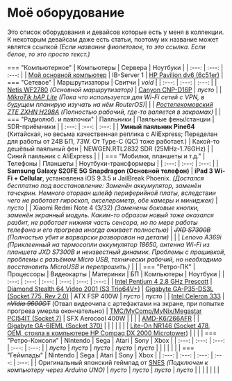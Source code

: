 # Моё оборудование

Это список оборудования и девайсов которые есть у меня в коллекции. К некоторым девайсам даже есть статьи, поэтому их название может являтся ссылкой *(Если название фиолетовое, то это ссылка. Если белое, то это просто текст.)*

=== "Компьютерное"
    | Компьютеры | Сервера | Ноутбуки |
    | :---: | :---: | :---: |
    | [Мой основной компьютер](../blog/posts/myPC/myPC.md) | IB-Server 1 | [HP Pavilion dv6 (6c51er)](../blog/posts/HP-Pavilion-dv6/HP-Pavilion-dv6.md) |
=== "Сетевое"
    | Маршрутизаторы | Свитчи | *void* |
    | :---: | :---: | :---: |
    | [Netis WF2780](https://www.netis-systems.com/Home/detail/id/189.html) *(Основной маршрутизатор)* | [Canyon CNP-D16P](https://market.yandex.ru/product--kommutator-canyon-cnp-d16p/1779592626/spec?wprid=1702310941406536-552387891072353730-balancer-l7leveler-kubr-yp-sas-74-BAL-746&utm_source_service=web&clid=703&src_pof=703&icookie=erAXZbZaTrMz6eWdRf9%2FGWQaruvQo%2BrUb41lTh%2F5Oxyy8GyDmfnTVTkHN2vLFXn8DuV%2FrI35nF4JiVl6C9FD4NtNUKc%3D&baobab_event_id=lq13zvb8c6) | *пусто* |
    | [*MikroTik hAP Lite*]() *(Пока что используется для Wi-Fi сетей с VPN, в будущем планирую изучать на нём RouterOS)*|  |
    | [*Ростелекомовский ZTE ZXHN H298A*](https://4pda.to/forum/index.php?showtopic=893490) *(Полностью рабочий, где-то валяется в закромах)* |  |
=== "Радиолюб. и паялочки"
    | Паяльники | Паяльные фены/станции | SDR-приёмники |
    | :---: | :---: | :---: |
    | **Умный паяльник Pine64** (Китайская, но весьма качественная реплика с AliExpress; Переделан для работы от 24В БП, 73W. От Type-C (QC) тоже работает.) | Какой-то дешёвый паяльный фен | NEWGEN.RTL2832 SDR (25MHz-1.76GHz) |
    | Синий паяльник с AliExpress |  |  |
=== "Мобилки, планшеты и т.д."
    | Телефоны | Планшеты | Ноутбуки-трансформеры |
    | :---: | :---: | :---: |
    | **Samsung Galaxy S20FE 5G Snapdragon (Основной телефон)** | **iPad 3 Wi-Fi + Cellular**, установлена iOS 9.3.5 и JailBreak Phoenix. *(Достался бесплатно под восстановление: Заменён аккумулятор, заменён тачскрин. Немного оторван шлейф периферийной платы, вследствии чего не работает гироскоп, акселерометр, обе камеры и миниджек)* | *пусто* |
    | Xiaomi Redmi Note 4 (3/32) *(Заменены боковые кнопки, заменён экранный модуль. Каким-то образом новый тоже оказался разбит, не работает нижняя часть сенсора, но по мере работы телефона и его прогрева иногда оживает полностью)* | *~~JXD S7300B~~* *(Полностью убит и варварски разворован на детали)* |  |
    | *Lenovo A369i* *(Приклеенный на термосопли аккумулятор 18650, антенна Wi-Fi из планшета JXD S7300B и неизвестный динамик. Проблемы с прошивкой, проблемы с разъёмом Micro USB, технически рабочий, но необходимо восстановить MicroUSB и перепрошить.)* |  |  |
=== "Ретро-ПК"
    | Процессоры | Видеокарты | Материнки | БП | Компьютеры | Ноутбуки |
    | :---: | :---: | :---: | :---: | :---: | :---: |
    | [Intel Pentium 4 2.8 GHz Prescott](https://theretroweb.com/cpus/?cpuManufacturerId=207&cpuSpeedId=127&fsbSpeedId=54&page=1&itemsPerPage=24&showImages=1&name=Pentium%204) | [Diamond Stealth 64 Video 2001 (S3 Trio64V+)](https://vgamuseum.info/index.php/cpu/item/571-diamond-stealth-64-video-2001-s3-trio64v) | [Gigabyte GA-P35-DS3L (Socket 775, Rev 2.0)](https://www.gigabyte.ru/products/page/mb/ga-p35-ds3l_20/kf) | ATX FSP 400W | *пусто* | *пусто* |
    | [Intel Celeron 333](https://theretroweb.com/cpus/1391) | ~~*nVidia 9600GT*~~ (Отвал видеочипа с артефактами на экране, при попытке прогрева умерла окончательно) | [TMC/MyComp/MyNix/Megastar PCI54IT (Socket 7)](https://theretroweb.com/motherboards/s/tmc-mycomp-mynix-pci54it-ver.-0.10) | SFX Aerocool 400W |  |  |
    | [AMD-K6/266AFR](https://theretroweb.com/cpus/1268) |  | [Gigabyte GA-6IEML (Socket 370)](https://theretroweb.com/motherboards/s/gigabyte-ga-6ieml) |  |  |  |
    |  |  | [Lite-On NR146 (Socket 478, OEM, стояла в компьютере HP Compaq DX 2000 Microtower)](https://theretroweb.com/motherboards/s/lite-on-nr146) |  |  |  |
=== "Ретро-Консоли"
    | Nintendo | Sega | Atari | Sony | Xbox |
    | :---: | :---: | :---: | :---: | :---: |
    | *пусто* | *пусто* | *пусто* | *пусто* | *пусто* |
    |  |  |  |  |  |
=== "Геймпады"
    | Nintendo | Sega | Atari | Sony | Xbox |
    | :---: | :---: | :---: | :---: | :---: |
    | Оригинальный японский геймпад от [SNES](https://ru.wikipedia.org/wiki/Super_Nintendo_Entertainment_System) *(Подключен к компьютеру через Arduino UNO)* | *пусто* | *пусто* | *пусто* | *пусто* |
    |  |  |  |  |  |